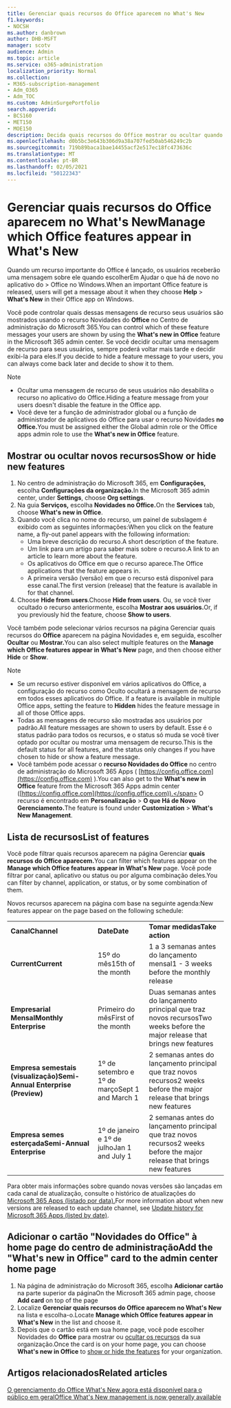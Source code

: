 ```yaml
---
title: Gerenciar quais recursos do Office aparecem no What's New
f1.keywords:
- NOCSH
ms.author: danbrown
author: DHB-MSFT
manager: scotv
audience: Admin
ms.topic: article
ms.service: o365-administration
localization_priority: Normal
ms.collection:
- M365-subscription-management
- Adm_O365
- Adm_TOC
ms.custom: AdminSurgePortfolio
search.appverid:
- BCS160
- MET150
- MOE150
description: Decida quais recursos do Office mostrar ou ocultar quando um usuário escolher a Ajuda > Novidades no aplicativo do Office no Windows usando o recurso "Novidades do Office" no Centro de administração do Microsoft 365.
ms.openlocfilehash: d0b5bc3e643b306d9a38a707fed50ab546249c2b
ms.sourcegitcommit: 719b89baca1bae14455acf2e517ec18fc473636c
ms.translationtype: MT
ms.contentlocale: pt-BR
ms.lasthandoff: 02/05/2021
ms.locfileid: "50122343"
---
```

# <a name="manage-which-office-features-appear-in-whats-new"></a><span data-ttu-id="82fb4-103">Gerenciar quais recursos do Office aparecem no What's New</span><span class="sxs-lookup"><span data-stu-id="82fb4-103">Manage which Office‎ features appear in What's New</span></span>

<span data-ttu-id="82fb4-104">Quando um recurso importante do Office é lançado, os usuários receberão uma mensagem sobre ele quando escolherEm Ajudar o que há de novo no aplicativo do  >   Office no Windows.</span><span class="sxs-lookup"><span data-stu-id="82fb4-104">When an important ‎Office‎ feature is released, users will get a message about it when they choose **Help** > **What's New** in their ‎‎Office‎‎ app on ‎Windows‎.</span></span>

<span data-ttu-id="82fb4-105">Você pode controlar quais dessas mensagens de recurso seus usuários são mostrados usando o recurso Novidades do **Office** no Centro de administração do Microsoft 365.</span><span class="sxs-lookup"><span data-stu-id="82fb4-105">You can control which of these feature messages your users are shown by using the **What's new in Office** feature in the Microsoft 365 admin center.</span></span> <span data-ttu-id="82fb4-106">Se você decidir ocultar uma mensagem de recurso para seus usuários, sempre poderá voltar mais tarde e decidir exibi-la para eles.</span><span class="sxs-lookup"><span data-stu-id="82fb4-106">If you decide to hide a feature message to your users, you can always come back later and decide to show it to them.</span></span>

> [!NOTE]
> - <span data-ttu-id="82fb4-107">Ocultar uma mensagem de recurso de seus usuários não desabilita o recurso no aplicativo do Office.</span><span class="sxs-lookup"><span data-stu-id="82fb4-107">Hiding a feature message from your users doesn't disable the feature in the Office app.</span></span>
> - <span data-ttu-id="82fb4-108">Você deve ter a função de administrador global ou a função de administrador de aplicativos do Office para usar o recurso Novidades **no Office.**</span><span class="sxs-lookup"><span data-stu-id="82fb4-108">You must be assigned either the Global admin role or the Office apps admin role to use the **What's new in Office** feature.</span></span>

## <a name="show-or-hide-new-features"></a><span data-ttu-id="82fb4-109">Mostrar ou ocultar novos recursos</span><span class="sxs-lookup"><span data-stu-id="82fb4-109">Show or hide new features</span></span> 

1. <span data-ttu-id="82fb4-110">No centro de administração do Microsoft 365, em **Configurações,** escolha **Configurações da organização.**</span><span class="sxs-lookup"><span data-stu-id="82fb4-110">In the Microsoft 365 admin center, under **Settings**, choose **Org settings**.</span></span>
2. <span data-ttu-id="82fb4-111">Na guia **Serviços,** escolha **Novidades no Office.**</span><span class="sxs-lookup"><span data-stu-id="82fb4-111">On the **Services** tab, choose **What's new in Office**.</span></span>
3. <span data-ttu-id="82fb4-112">Quando você clica no nome do recurso, um painel de subslagem é exibido com as seguintes informações:</span><span class="sxs-lookup"><span data-stu-id="82fb4-112">When you click on the feature name, a fly-out panel appears with the following information:</span></span>
     - <span data-ttu-id="82fb4-113">Uma breve descrição do recurso.</span><span class="sxs-lookup"><span data-stu-id="82fb4-113">A short description of the feature.</span></span>
     - <span data-ttu-id="82fb4-114">Um link para um artigo para saber mais sobre o recurso.</span><span class="sxs-lookup"><span data-stu-id="82fb4-114">A link to an article to learn more about the feature.</span></span>
     - <span data-ttu-id="82fb4-115">Os aplicativos do Office em que o recurso aparece.</span><span class="sxs-lookup"><span data-stu-id="82fb4-115">The Office applications that the feature appears in.</span></span>
     - <span data-ttu-id="82fb4-116">A primeira versão (versão) em que o recurso está disponível para esse canal.</span><span class="sxs-lookup"><span data-stu-id="82fb4-116">The first version (release) that the feature is available in for that channel.</span></span>
4. <span data-ttu-id="82fb4-117">Choose **Hide from users**.</span><span class="sxs-lookup"><span data-stu-id="82fb4-117">Choose **Hide from users**.</span></span> <span data-ttu-id="82fb4-118">Ou, se você tiver ocultado o recurso anteriormente, escolha **Mostrar aos usuários.**</span><span class="sxs-lookup"><span data-stu-id="82fb4-118">Or, if you previously hid the feature, choose **Show to users**.</span></span>

<span data-ttu-id="82fb4-119">Você também pode selecionar vários recursos na página Gerenciar quais recursos do **Office** aparecem na página Novidades e, em seguida, escolher **Ocultar** ou **Mostrar.**</span><span class="sxs-lookup"><span data-stu-id="82fb4-119">You can also select multiple features on the **Manage which ‎Office‎ features appear in What's New** page, and then choose either **Hide** or **Show**.</span></span>

> [!NOTE]
> - <span data-ttu-id="82fb4-120">Se um recurso estiver disponível em vários aplicativos do Office, a configuração do recurso como Oculto ocultará a mensagem de recurso em todos esses aplicativos do Office. </span><span class="sxs-lookup"><span data-stu-id="82fb4-120">If a feature is available in multiple Office apps, setting the feature to **Hidden** hides the feature message in all of those Office apps.</span></span>
> - <span data-ttu-id="82fb4-121">Todas as mensagens de recurso são mostradas aos usuários por padrão.</span><span class="sxs-lookup"><span data-stu-id="82fb4-121">All feature messages are shown to users by default.</span></span> <span data-ttu-id="82fb4-122">Esse é o status padrão para todos os recursos, e o status só muda se você tiver optado por ocultar ou mostrar uma mensagem de recurso.</span><span class="sxs-lookup"><span data-stu-id="82fb4-122">This is the default status for all features, and the status only changes if you have chosen to hide or show a feature message.</span></span>
> - <span data-ttu-id="82fb4-123">Você também pode acessar o **recurso Novidades do Office** no centro de administração do Microsoft 365 Apps ( [https://config.office.com](https://config.office.com) ).</span><span class="sxs-lookup"><span data-stu-id="82fb4-123">You can also get to the **What's new in Office** feature from the Microsoft 365 Apps admin center ([https://config.office.com](https://config.office.com)).</span></span> <span data-ttu-id="82fb4-124">O recurso é encontrado em **Personalização**  >  **O que Há de Novo Gerenciamento.**</span><span class="sxs-lookup"><span data-stu-id="82fb4-124">The feature is found under **Customization** > **What's New Management**.</span></span>

## <a name="list-of-features"></a><span data-ttu-id="82fb4-125">Lista de recursos</span><span class="sxs-lookup"><span data-stu-id="82fb4-125">List of features</span></span>

<span data-ttu-id="82fb4-126">Você pode filtrar quais recursos aparecem na página Gerenciar **quais recursos do Office aparecem.**</span><span class="sxs-lookup"><span data-stu-id="82fb4-126">You can filter which features appear on the **Manage which ‎Office‎ features appear in What's New** page.</span></span> <span data-ttu-id="82fb4-127">Você pode filtrar por canal, aplicativo ou status ou por alguma combinação deles.</span><span class="sxs-lookup"><span data-stu-id="82fb4-127">You can filter by channel, application, or status, or by some combination of them.</span></span>

<span data-ttu-id="82fb4-128">Novos recursos aparecem na página com base na seguinte agenda:</span><span class="sxs-lookup"><span data-stu-id="82fb4-128">New features appear on the page based on the following schedule:</span></span>

||||
|:-----|:-----|:-----|
|<span data-ttu-id="82fb4-129">**Canal**</span><span class="sxs-lookup"><span data-stu-id="82fb4-129">**Channel**</span></span> <br/> |<span data-ttu-id="82fb4-130">**Date**</span><span class="sxs-lookup"><span data-stu-id="82fb4-130">**Date**</span></span> <br/> |<span data-ttu-id="82fb4-131">**Tomar medidas**</span><span class="sxs-lookup"><span data-stu-id="82fb4-131">**Take action**</span></span> <br/> |
|<span data-ttu-id="82fb4-132">**Current**</span><span class="sxs-lookup"><span data-stu-id="82fb4-132">**Current**</span></span> <br/> |<span data-ttu-id="82fb4-133">15º do mês</span><span class="sxs-lookup"><span data-stu-id="82fb4-133">15th of the month</span></span>  <br/> |<span data-ttu-id="82fb4-134">1 a 3 semanas antes do lançamento mensal</span><span class="sxs-lookup"><span data-stu-id="82fb4-134">1 - 3 weeks before the monthly release</span></span> <br/> |
|<span data-ttu-id="82fb4-135">**Empresarial Mensal**</span><span class="sxs-lookup"><span data-stu-id="82fb4-135">**Monthly Enterprise**</span></span> <br/> |<span data-ttu-id="82fb4-136">Primeiro do mês</span><span class="sxs-lookup"><span data-stu-id="82fb4-136">First of the month</span></span>  <br/> |<span data-ttu-id="82fb4-137">Duas semanas antes do lançamento principal que traz novos recursos</span><span class="sxs-lookup"><span data-stu-id="82fb4-137">Two weeks before the major release that brings new features</span></span> |
|<span data-ttu-id="82fb4-138">**Empresa semestais (visualização)**</span><span class="sxs-lookup"><span data-stu-id="82fb4-138">**Semi-Annual Enterprise (Preview)**</span></span> <br/> |<span data-ttu-id="82fb4-139">1º de setembro e 1º de março</span><span class="sxs-lookup"><span data-stu-id="82fb4-139">Sept 1 and March 1</span></span> <br/> | <span data-ttu-id="82fb4-140">2 semanas antes do lançamento principal que traz novos recursos</span><span class="sxs-lookup"><span data-stu-id="82fb4-140">2 weeks before the major release that brings new features</span></span>|
|<span data-ttu-id="82fb4-141">**Empresa semes esterçada**</span><span class="sxs-lookup"><span data-stu-id="82fb4-141">**Semi-Annual Enterprise**</span></span> <br/> |<span data-ttu-id="82fb4-142">1º de janeiro e 1º de julho</span><span class="sxs-lookup"><span data-stu-id="82fb4-142">Jan 1 and July 1</span></span> <br/> | <span data-ttu-id="82fb4-143">2 semanas antes do lançamento principal que traz novos recursos</span><span class="sxs-lookup"><span data-stu-id="82fb4-143">2 weeks before the major release that brings new features</span></span><br/> |

<span data-ttu-id="82fb4-144">Para obter mais informações sobre quando novas versões são lançadas em cada canal de atualização, consulte o histórico de atualizações do [Microsoft 365 Apps (listado por data).](https://docs.microsoft.com/officeupdates/update-history-microsoft365-apps-by-date)</span><span class="sxs-lookup"><span data-stu-id="82fb4-144">For more information about when new versions are released to each update channel, see [Update history for Microsoft 365 Apps (listed by date)](https://docs.microsoft.com/officeupdates/update-history-microsoft365-apps-by-date).</span></span>

## <a name="add-the-whats-new-in-office-card-to-the-admin-center-home-page"></a><span data-ttu-id="82fb4-145">Adicionar o cartão "Novidades do Office" à home page do centro de administração</span><span class="sxs-lookup"><span data-stu-id="82fb4-145">Add the "What's new in Office" card to the admin center home page</span></span>

1. <span data-ttu-id="82fb4-146">Na página de administração do Microsoft 365, escolha **Adicionar cartão** na parte superior da página</span><span class="sxs-lookup"><span data-stu-id="82fb4-146">On the Microsoft 365 admin page, choose **Add card** on top of the page</span></span>
2. <span data-ttu-id="82fb4-147">Localize **Gerenciar quais recursos do Office aparecem no What's New** na lista e escolha-o.</span><span class="sxs-lookup"><span data-stu-id="82fb4-147">Locate **Manage which Office features appear in What's New** in the list and choose it.</span></span>
3. <span data-ttu-id="82fb4-148">Depois que o cartão está em sua home page, você pode escolher Novidades do **Office** para mostrar ou [ocultar os recursos](#show-or-hide-new-features) da sua organização.</span><span class="sxs-lookup"><span data-stu-id="82fb4-148">Once the card is on your home page, you can choose **What's new in Office** to [show or hide the features](#show-or-hide-new-features) for your organization.</span></span>


## <a name="related-articles"></a><span data-ttu-id="82fb4-149">Artigos relacionados</span><span class="sxs-lookup"><span data-stu-id="82fb4-149">Related articles</span></span>

[<span data-ttu-id="82fb4-150">O gerenciamento do Office What's New agora está disponível para o público em geral</span><span class="sxs-lookup"><span data-stu-id="82fb4-150">Office What's New management is now generally available</span></span>](https://techcommunity.microsoft.com/t5/microsoft-365-blog/office-what-s-new-management-is-now-generally-available/ba-p/1179954)